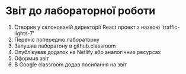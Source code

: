 # Звіт до лабораторної роботи

1. Створив у склонованій директорії React проект з назвою 'traffic-lights-7'
1. Переніс попередню лабораторну
1. Запушив лаборатону в github.classroom
1. Опублікував додаток на Netlify або аналогічних ресурсах
1. Оформив звіт
1. В Google classroom додав посилання на звіт